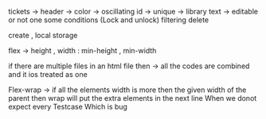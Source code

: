 tickets -> header -> color -> oscillating id -> unique -> library text -> editable or not one some conditions (Lock and unlock) filtering delete

create , local storage

flex -> height , width : min-height , min-width

if there are multiple files in an html file then -> all the codes are combined and it ios treated as one

Flex-wrap -> if all the elements width is more then the given width of the parent then wrap will put the extra elements in the next line
When we donot expect every Testcase Which is bug
